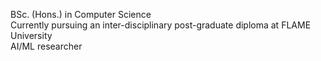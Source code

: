 BSc. (Hons.) in Computer Science  
Currently pursuing an inter-disciplinary post-graduate diploma at FLAME University  
AI/ML researcher

<!---
jeetsh4h/jeetsh4h is a ✨ special ✨ repository because its `README.md` (this file) appears on your GitHub profile.
You can click the Preview link to take a look at your changes.
--->
